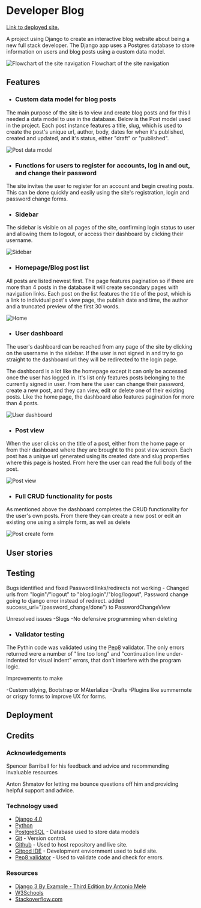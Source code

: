 # Developer Blog

[Link to deployed site.](https://ms4-django-blog.herokuapp.com/)

A project using Django to create an interactive blog website about being a new full stack developer. The Django app uses a Postgres database to store information on users and blog posts using a custom data model.

![Flowchart of the site navigation](screenshots/navigation.PNG)
Flowchart of the site navigation


## Features

- ### Custom data model for blog posts

The main purpose of the site is to view and create blog posts and for this I needed a data model to use in the database. Below is the Post model used in the project. Each post instance features a title, slug, which is used to create the post's unique url, author, body, dates for when it's published, created and updated, and it's status, either "draft" or "published".

![Post data model](screenshots/post_model.PNG)

- ### Functions for users to register for accounts, log in and out, and change their password

The site invites the user to register for an account and begin creating posts. This can be done quickly and easily using the site's registration, login and password change forms.

- ### Sidebar

The sidebar is visible on all pages of the site, confirming login status to user and allowing them to logout, or access their dashboard by clicking their username.

![Sidebar](screenshots/sidebar.PNG)

- ### Homepage/Blog post list

All posts are listed newest first. The page features pagination so if there are more than 4 posts in the database it will create secondary pages with navigation links. Each post on the list features the title of the post, which is a link to individual post's view page, the publish date and time, the author and a truncated preview of the first 30 words.

![Home](screenshots/home.PNG)

- ### User dashboard

The user's dashboard can be reached from any page of the site by clicking on the username in the sidebar. If the user is not signed in and try to go straight to the dashboard url they will be redirected to the login page. 

The dashboard is a lot like the homepage except it can only be accessed once the user has logged in. It's list only features posts belonging to the currently signed in user. From here the user can change their password, create a new post, and they can view, edit or delete one of their existing posts. Like the home page, the dashboard also features pagination for more than 4 posts.

![User dashboard](screenshots/dashboard.PNG)

- ### Post view

When the user clicks on the title of a post, either from the home page or from their dashboard where they are brought to the post view screen. Each post has a unique url generated using its created date and slug properties where this page is hosted. From here the user can read the full body of the post.

![Post view](screenshots/post_view.PNG)

- ### Full CRUD functionality for posts

As mentioned above the dashboard completes the CRUD functionality for the user's own posts. From there they can create a new post or edit an existing one using a simple form, as well as delete

![Post create form](screenshots/post_create.PNG)

## User stories

## Testing
Bugs identified and fixed
Password links/redirects not working - Changed urls from "login"/"logout" to "blog:login"/"blog/logout", 
Password change going to django error instead of redirect. added success_url="/password_change/done") to PasswordChangeView

Unresolved issues
-Slugs
-No defensive programming when deleting

- ### Validator testing
The Pythin code was validated using the [Pep8](http://pep8online.com/) validator. The only errors returned were a number of "line too long" and "continuation line under-indented for visual indent" errors, that don't interfere with the program logic.

Improvements to make

-Custom stlying, Bootstrap or MAterlalize
-Drafts
-Plugins like summernote or crispy forms to improve UX for forms.

## Deployment

## Credits

### Acknowledgements

Spencer Barriball for his feedback and advice and recommending invaluable resources

Anton Shmatov for letting me bounce questions off him and providing helpful support and advice.

### Technology used
- [Django 4.0](https://docs.djangoproject.com/en/4.0/)
- [Python](https://www.python.org/)
- [PostgreSQL](https://www.postgresql.org/) - Database used to store data models
- [Git](https://git-scm.com/) - Version control.
- [Github](https://github.com/) - Used to host repository and live site.
- [Gitpod IDE](https://gitpod.io/) - Development enviornment used to build site.
- [Pep8 validator](http://pep8online.com/) - Used to validate code and check for errors.

### Resources

- [Django 3 By Example - Third Edition by Antonio Melé](https://www.packtpub.com/product/django-3-by-example-third-edition/9781838981952)
- [W3Schools](https://www.w3schools.com/)
- [Stackoverflow.com](https://stackoverflow.com/)